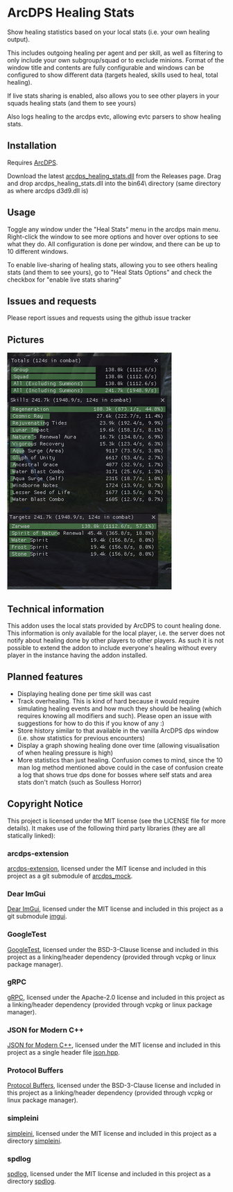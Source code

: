# ArcDPS Healing Stats
Show healing statistics based on your local stats (i.e. your own healing output).

This includes outgoing healing per agent and per skill, as well as filtering to only include your own subgroup/squad or to exclude minions. Format of the window title and contents are fully configurable and windows can be configured to show different data (targets healed, skills used to heal, total healing).

If live stats sharing is enabled, also allows you to see other players in your squads healing stats (and them to see yours)

Also logs healing to the arcdps evtc, allowing evtc parsers to show healing stats.

## Installation
Requires [ArcDPS](https://www.deltaconnected.com/arcdps/).

Download the latest [arcdps_healing_stats.dll](https://github.com/Krappa322/arcdps_healing_stats/releases/latest) from the Releases page. Drag and drop arcdps_healing_stats.dll into the bin64\ directory (same directory as where arcdps d3d9.dll is)

## Usage
Toggle any window under the "Heal Stats" menu in the arcdps main menu. Right-click the window to see more options and hover over options to see what they do. All configuration is done per window, and there can be up to 10 different windows.

To enable live-sharing of healing stats, allowing you to see others healing stats (and them to see yours), go to "Heal Stats Options" and check the checkbox for "enable live stats sharing"

## Issues and requests
Please report issues and requests using the github issue tracker

## Pictures
![Example](./Example.png)

## Technical information
This addon uses the local stats provided by ArcDPS to count healing done. This information is only available for the local player, i.e. the server does not notify about healing done by other players to other players. As such it is not possible to extend the addon to include everyone's healing without every player in the instance having the addon installed.

## Planned features
- Displaying healing done per time skill was cast
- Track overhealing. This is kind of hard because it would require simulating healing events and how much they should be healing (which requires knowing all modifiers and such). Please open an issue with suggestions for how to do this if you know of any :)
- Store history similar to that available in the vanilla ArcDPS dps window (i.e. show statistics for previous encounters)
- Display a graph showing healing done over time (allowing visualisation of when healing pressure is high)
- More statistics than just healing. Confusion comes to mind, since the 10 man log method mentioned above could in the case of confusion create a log that shows true dps done for bosses where self stats and area stats don't match (such as Soulless Horror)

## Copyright Notice
This project is licensed under the MIT license (see the LICENSE file for more details). It makes use of the following third party libraries (they are all statically linked):
### arcdps-extension
[arcdps-extension](https://github.com/knoxfighter/arcdps-extension), licensed under the MIT license and included in this project as a git submodule of [arcdps_mock](/arcdps_mock).
### Dear ImGui
[Dear ImGui](https://github.com/ocornut/imgui), licensed under the MIT license and included in this project as a git submodule [imgui](/imgui).
### GoogleTest
[GoogleTest](https://github.com/google/googletest), licensed under the BSD-3-Clause license and included in this project as a linking/header dependency (provided through vcpkg or linux package manager).
### gRPC
[gRPC](https://github.com/grpc/grpc), licensed under the Apache-2.0 license and included in this project as a linking/header dependency (provided through vcpkg or linux package manager).
### JSON for Modern C++
[JSON for Modern C++](https://github.com/nlohmann/json), licensed under the MIT license and included in this project as a single header file [json.hpp](/json/json.hpp).
### Protocol Buffers
[Protocol Buffers](https://github.com/protocolbuffers/protobuf), licensed under the BSD-3-Clause license and included in this project as a linking/header dependency (provided through vcpkg or linux package manager).
### simpleini
[simpleini](https://github.com/brofield/simpleini), licensed under the MIT license and included in this project as a directory [simpleini](/simpleini).
### spdlog
[spdlog](https://github.com/gabime/spdlog), licensed under the MIT license and included in this project as a directory [spdlog](/spdlog).
